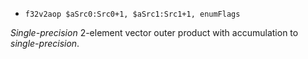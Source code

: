* `f32v2aop $aSrc0:Src0+1, $aSrc1:Src1+1, enumFlags`

*Single-precision* 2-element vector outer product with accumulation to
*single-precision*.
